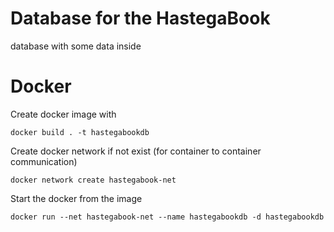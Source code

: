 # Database for the HastegaBook

database with some data inside

# Docker

Create docker image with

```
docker build . -t hastegabookdb
```

Create docker network if not exist (for container to container communication)
```
docker network create hastegabook-net
```

Start the docker from the image
```
docker run --net hastegabook-net --name hastegabookdb -d hastegabookdb
```